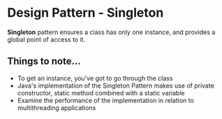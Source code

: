 # Design Pattern - Singleton
**Singleton** pattern ensures a class has only one instance, and provides a global point of access to it.

## Things to note...
- To get an instance, you've got to go through the class
- Java's implementation of the Singleton Pattern makes use of private constructor, static method combined with a static variable
- Examine the performance of the implementation in relation to multithreading applications